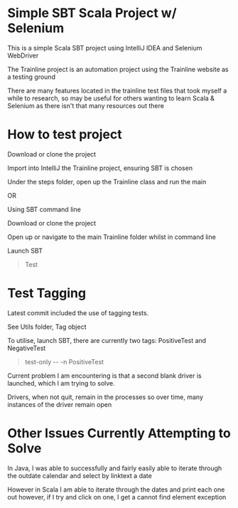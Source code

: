 Simple SBT Scala Project w/ Selenium
=========================

This is a simple Scala SBT project using IntelliJ IDEA and Selenium WebDriver

The Trainline project is an automation project using the Trainline website as a testing ground

There are many features located in the trainline test files that took myself a while to research, 
so may be useful for others wanting to learn Scala & Selenium as there isn't that many resources out there

How to test project
===================

Download or clone the project

Import into IntelliJ the Trainline project, ensuring SBT is chosen

Under the steps folder,  open up the Trainline class and run the main

OR

Using SBT command line

Download or clone the project

Open up or navigate to the main Trainline folder whilst in command line

Launch SBT

> Test


Test Tagging
=============

Latest commit included the use of tagging tests.

See Utils folder, Tag object

To utilise, launch SBT, there are currently two tags: PositiveTest and NegativeTest

>test-only -- -n PositiveTest

Current problem I am encountering is that a second blank driver is launched, which I am trying to solve. 

Drivers, when not quit, remain in the processes so over time, many instances of the driver remain open

Other Issues Currently Attempting to Solve
==========================================

In Java, I was able to successfully and fairly easily able to iterate through the outdate calendar and select by linktext a date

However in Scala I am able to iterate through the dates and print each one out however, if I try and click on one, I get a cannot find element exception